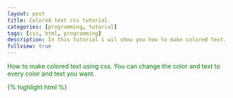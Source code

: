 ```yaml
---
layout: post
title: Colored text css tutorial.
categories: [programming, tutorial]
tags: [css, html, programming]
description: In this tutorial i wil show you how to make colored text.
fullview: true
---
```


How to make colored text using css. You can change the color and text to every color and text you want. 

{% highlight html %}
<html>
  <head>
    <style>
      p {
        color: green;
      }
      
      h1{
        color: blue;
      }
    </style>
  </head>

<body>
  <p>p colored text turorial.</p>
  
  <h1>h1 colored text turorial</h1>
</body>
</html>
{% endhighlight %}

This is the final result.

<html>
  <head>
    <style>
      p.color-tutorial {
        color: green;
      }
      
      h1.color-tutorial-h1 {
        color: blue;
      }
      
    </style>
  </head>

<body>
  <p class="color-tutorial">p colored text turorial.</p>
  
  <h1 class="color-tutorial-h1">h1 colored text turorial</h1>
</body>
</html>

